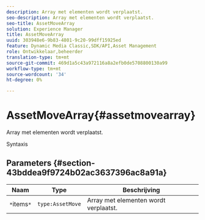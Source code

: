 ```yaml
---
description: Array met elementen wordt verplaatst.
seo-description: Array met elementen wordt verplaatst.
seo-title: AssetMoveArray
solution: Experience Manager
title: AssetMoveArray
uuid: 303948e6-9b83-4801-9c20-99dff15925ed
feature: Dynamic Media Classic,SDK/API,Asset Management
role: Ontwikkelaar,beheerder
translation-type: tm+mt
source-git-commit: 469d1a5c43a972116a8a2efb0de5708800130a99
workflow-type: tm+mt
source-wordcount: '34'
ht-degree: 0%

---
```



# AssetMoveArray{#assetmovearray}

Array met elementen wordt verplaatst.

Syntaxis

## Parameters {#section-43bddea9f9724b02ac3637396ac8a91a}

| Naam | Type | Beschrijving |
|---|---|---|
| `*`items`*` | `type:AssetMove` | Array met elementen wordt verplaatst. |


